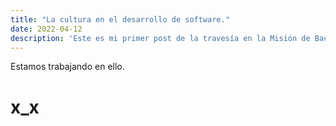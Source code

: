 ```yaml
---
title: "La cultura en el desarrollo de software."
date: 2022-04-12
description: 'Este es mi primer post de la travesía en la Misión de Backend con Node JS de Launch X.'
---
```


Estamos trabajando en ello. 
# x_x
